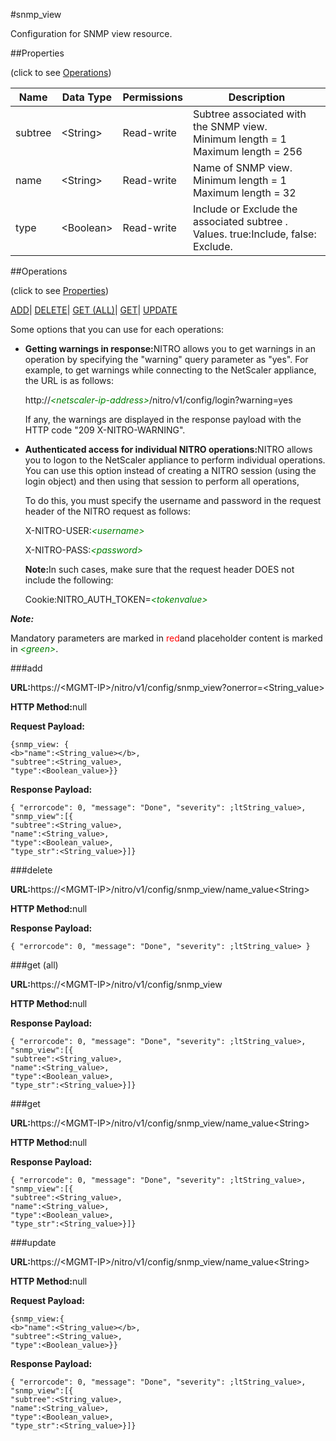 #snmp_view

Configuration for SNMP view resource.


##Properties 
<span>(click to see [Operations](#opera))</span>


<table><thead><tr><th>Name</th><th>Data Type</th><th>Permissions</th><th>Description</th></tr></thead><tbody><tr><td>subtree</td><td>&lt;String></td><td>Read-write</td><td>Subtree associated with the SNMP view.<br>Minimum length = 1<br>Maximum length = 256</td></tr><tr><td>name</td><td>&lt;String></td><td>Read-write</td><td>Name of SNMP view.<br>Minimum length = 1<br>Maximum length = 32</td></tr><tr><td>type</td><td>&lt;Boolean></td><td>Read-write</td><td>Include or Exclude the associated subtree . Values. true:Include, false: Exclude.</td></tr></tbody></table>
##Operations 
<span>(click to see [Properties](#prope))</span>


[ADD]()| [DELETE](#d)| [GET (ALL)](#get-)| [GET]()| [UPDATE](#u)


Some options that you can use for each operations:
<ul><li><p><b>Getting warnings in response:</b>NITRO allows you to get warnings in an operation by specifying the "warning" query parameter as "yes". For example, to get warnings while connecting to the NetScaler appliance, the URL is as follows:</p><p>http://<span style="color:green;font-style:italic;">&lt;netscaler-ip-address&gt;</span>/nitro/v1/config/login?warning=yes</p><p>If any, the warnings are displayed in the response payload with the HTTP code "209 X-NITRO-WARNING".</p></li><li><p><b>Authenticated access for individual NITRO operations:</b>NITRO allows you to logon to the NetScaler appliance to perform individual operations. You can use this option instead of creating a NITRO session (using the login object) and then using that session to perform all operations,</p><p>To do this, you must specify the username and password in the request header of the NITRO request as follows:</p><p>X-NITRO-USER:<span style="color:green;font-style:italic;">&lt;username&gt;</span></p><p>X-NITRO-PASS:<span style="color:green;font-style:italic;">&lt;password&gt;</span></p><p><b>Note:</b>In such cases, make sure that the request header DOES not include the following:</p><p>Cookie:NITRO_AUTH_TOKEN=<span style="color:green;font-style:italic;">&lt;tokenvalue&gt;</span></p></li></ul>



***Note:*** 
Mandatory parameters are marked in <span style="color:#FF0000;">red</span>and placeholder content is marked in <span style="color:green;font-style:italic">&lt;green&gt;</span>.

###add



<b>URL:</b>https://&lt;MGMT-IP&gt;/nitro/v1/config/snmp_view?onerror=&lt;String_value&gt;
<b>HTTP Method:</b>null
<b>Request Payload: </b>```{snmp_view: {<b>"name":<String_value></b>,"subtree":<String_value>,"type":<Boolean_value>}}```
<b>Response Payload: </b>```{ "errorcode": 0, "message": "Done", "severity": ;ltString_value>, "snmp_view":[{"subtree":<String_value>,"name":<String_value>,"type":<Boolean_value>,"type_str":<String_value>}]}```



###delete



<b>URL:</b>https://&lt;MGMT-IP&gt;/nitro/v1/config/snmp_view/name_value&lt;String&gt;
<b>HTTP Method:</b>null
<b>Response Payload: </b>```{ "errorcode": 0, "message": "Done", "severity": ;ltString_value> }```



###get (all)



<b>URL:</b>https://&lt;MGMT-IP&gt;/nitro/v1/config/snmp_view
<b>HTTP Method:</b>null
<b>Response Payload: </b>```{ "errorcode": 0, "message": "Done", "severity": ;ltString_value>, "snmp_view":[{"subtree":<String_value>,"name":<String_value>,"type":<Boolean_value>,"type_str":<String_value>}]}```



###get



<b>URL:</b>https://&lt;MGMT-IP&gt;/nitro/v1/config/snmp_view/name_value&lt;String&gt;
<b>HTTP Method:</b>null
<b>Response Payload: </b>```{ "errorcode": 0, "message": "Done", "severity": ;ltString_value>, "snmp_view":[{"subtree":<String_value>,"name":<String_value>,"type":<Boolean_value>,"type_str":<String_value>}]}```



###update



<b>URL:</b>https://&lt;MGMT-IP&gt;/nitro/v1/config/snmp_view/name_value&lt;String&gt;
<b>HTTP Method:</b>null
<b>Request Payload: </b>```{snmp_view:{<b>"name":<String_value></b>,"subtree":<String_value>,"type":<Boolean_value>}}```
<b>Response Payload: </b>```{ "errorcode": 0, "message": "Done", "severity": ;ltString_value>, "snmp_view":[{"subtree":<String_value>,"name":<String_value>,"type":<Boolean_value>,"type_str":<String_value>}]}```



